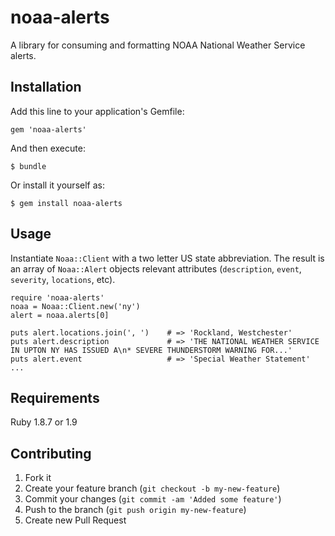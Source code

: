 # noaa-alerts

A library for consuming and formatting NOAA National Weather Service alerts.

## Installation

Add this line to your application's Gemfile:

    gem 'noaa-alerts'

And then execute:

    $ bundle

Or install it yourself as:

    $ gem install noaa-alerts

## Usage
Instantiate `Noaa::Client` with a two letter US state abbreviation. The result is an array of `Noaa::Alert` objects relevant attributes (`description`, `event`, `severity`, `locations`, etc).

    require 'noaa-alerts'
    noaa = Noaa::Client.new('ny')
    alert = noaa.alerts[0]

    puts alert.locations.join(', ')    # => 'Rockland, Westchester'
    puts alert.description             # => 'THE NATIONAL WEATHER SERVICE IN UPTON NY HAS ISSUED A\n* SEVERE THUNDERSTORM WARNING FOR...'
    puts alert.event                   # => 'Special Weather Statement'
    ...

## Requirements

Ruby 1.8.7 or 1.9

## Contributing

1. Fork it
2. Create your feature branch (`git checkout -b my-new-feature`)
3. Commit your changes (`git commit -am 'Added some feature'`)
4. Push to the branch (`git push origin my-new-feature`)
5. Create new Pull Request
